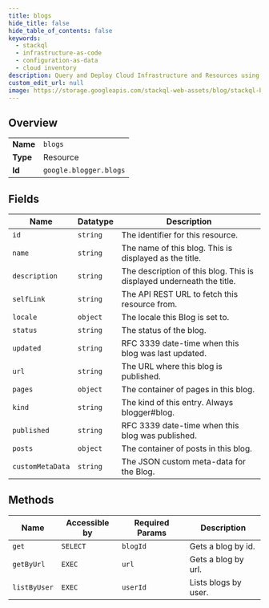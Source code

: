 ```yaml
---
title: blogs
hide_title: false
hide_table_of_contents: false
keywords:
  - stackql
  - infrastructure-as-code
  - configuration-as-data
  - cloud inventory
description: Query and Deploy Cloud Infrastructure and Resources using SQL
custom_edit_url: null
image: https://storage.googleapis.com/stackql-web-assets/blog/stackql-blog-post-featured-image.png
---
```

  
    

## Overview
<table><tbody>
<tr><td><b>Name</b></td><td><code>blogs</code></td></tr>
<tr><td><b>Type</b></td><td>Resource</td></tr>
<tr><td><b>Id</b></td><td><code>google.blogger.blogs</code></td></tr>
</tbody></table>

## Fields
| Name | Datatype | Description |
| ---- | -------- | ----------- |
| `id` | `string` | The identifier for this resource. |
| `name` | `string` | The name of this blog. This is displayed as the title. |
| `description` | `string` | The description of this blog. This is displayed underneath the title. |
| `selfLink` | `string` | The API REST URL to fetch this resource from. |
| `locale` | `object` | The locale this Blog is set to. |
| `status` | `string` | The status of the blog. |
| `updated` | `string` | RFC 3339 date-time when this blog was last updated. |
| `url` | `string` | The URL where this blog is published. |
| `pages` | `object` | The container of pages in this blog. |
| `kind` | `string` | The kind of this entry. Always blogger#blog. |
| `published` | `string` | RFC 3339 date-time when this blog was published. |
| `posts` | `object` | The container of posts in this blog. |
| `customMetaData` | `string` | The JSON custom meta-data for the Blog. |
## Methods
| Name | Accessible by | Required Params | Description |
| ---- | ------------- | --------------- | ----------- |
| `get` | `SELECT` | `blogId` | Gets a blog by id. |
| `getByUrl` | `EXEC` | `url` | Gets a blog by url. |
| `listByUser` | `EXEC` | `userId` | Lists blogs by user. |
